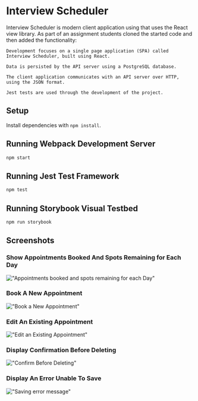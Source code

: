 # Interview Scheduler
Interview Scheduler is modern client application using that uses the React view library. As part of an assignment students cloned the started code and then added the functionality: 

    Development focuses on a single page application (SPA) called Interview Scheduler, built using React.

    Data is persisted by the API server using a PostgreSQL database.

    The client application communicates with an API server over HTTP, using the JSON format.

    Jest tests are used through the development of the project.

## Setup

Install dependencies with `npm install`.

## Running Webpack Development Server

```sh
npm start
```

## Running Jest Test Framework

```sh
npm test
```

## Running Storybook Visual Testbed

```sh
npm run storybook
```


## Screenshots

### Show Appointments Booked And Spots Remaining for Each Day
!["Appointments booked and spots remaining for each Day"]("https://raw.githubusercontent.com/SaraIrving/Scheduler/master/docs/showAppointmentsAndSpotsAvailable.png")

### Book A New Appointment
!["Book a New Appointment"]("https://raw.githubusercontent.com/SaraIrving/Scheduler/master/docs/BookNewAppointment.png")

### Edit An Existing Appointment
!["Edit an Existing Appointment"]("https://raw.githubusercontent.com/SaraIrving/Scheduler/master/docs/EditExistingAppointments.png")

### Display Confirmation Before Deleting
!["Confirm Before Deleting"]("https://raw.githubusercontent.com/SaraIrving/Scheduler/master/docs/ConfirmBeforeDelete.png")

### Display An Error Unable To Save
!["Saving error message"]("https://raw.githubusercontent.com/SaraIrving/Scheduler/master/docs/ErrorWhenSaving.png")